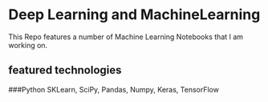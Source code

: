# Deep Learning and MachineLearning
This Repo features a number of Machine Learning Notebooks
that I am working on. 

## featured technologies
###Python 
SKLearn, SciPy, Pandas, Numpy, Keras, TensorFlow



